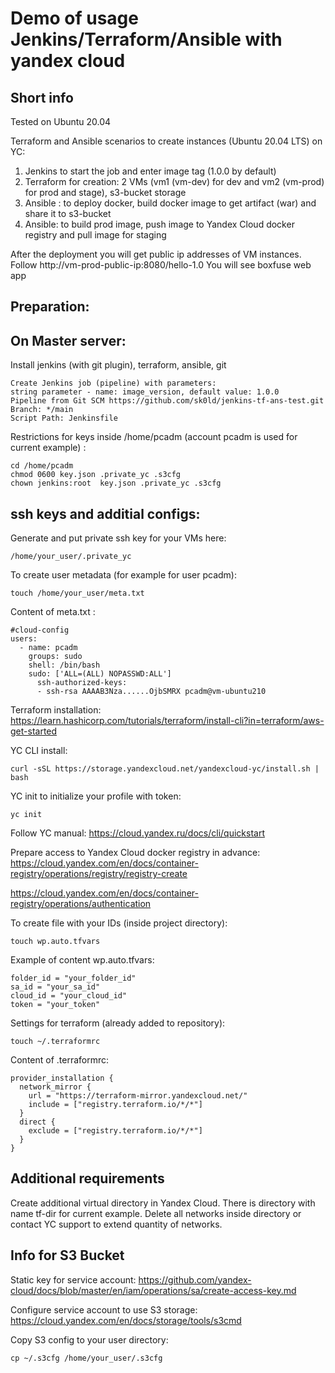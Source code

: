 Demo of usage Jenkins/Terraform/Ansible with yandex cloud
=========

Short info
------------

Tested on Ubuntu 20.04

Terraform and Ansible scenarios to create instances (Ubuntu 20.04 LTS) on YC:

1) Jenkins to start the job and enter image tag (1.0.0 by default)
1) Terraform for creation: 2 VMs (vm1 (vm-dev) for dev and vm2 (vm-prod) for prod and stage), s3-bucket storage
2) Ansible : to deploy docker, build docker image to get artifact (war) and share it to s3-bucket
3) Ansible: to build prod image, push image to Yandex Cloud docker registry and pull image for staging

After the deployment you will get public ip addresses of VM instances.
Follow http://vm-prod-public-ip:8080/hello-1.0
You will see boxfuse web app

Preparation:
------------

On Master server:
------------

Install jenkins (with git plugin), terraform, ansible, git

```
Create Jenkins job (pipeline) with parameters:
string parameter - name: image_version, default value: 1.0.0
Pipeline from Git SCM https://github.com/sk0ld/jenkins-tf-ans-test.git
Branch: */main
Script Path: Jenkinsfile
```


Restrictions for keys inside /home/pcadm (account pcadm is used for current example) :
```
cd /home/pcadm
chmod 0600 key.json .private_yc .s3cfg
chown jenkins:root  key.json .private_yc .s3cfg
```

ssh keys and additial configs:
-----------------------------

Generate and put private ssh key for your VMs here:
```
/home/your_user/.private_yc
```

To create user metadata (for example for user pcadm):
```
touch /home/your_user/meta.txt
```

Content of meta.txt :
```
#cloud-config
users:
  - name: pcadm
    groups: sudo
    shell: /bin/bash
    sudo: ['ALL=(ALL) NOPASSWD:ALL']
      ssh-authorized-keys:
      - ssh-rsa AAAAB3Nza......OjbSMRX pcadm@vm-ubuntu210
```


Terraform installation:
https://learn.hashicorp.com/tutorials/terraform/install-cli?in=terraform/aws-get-started

YC CLI install:
```
curl -sSL https://storage.yandexcloud.net/yandexcloud-yc/install.sh | bash
```

YC init to initialize your profile with token:
```
yc init
```
Follow YC manual: https://cloud.yandex.ru/docs/cli/quickstart


Prepare access to Yandex Cloud docker registry in advance: https://cloud.yandex.com/en/docs/container-registry/operations/registry/registry-create


https://cloud.yandex.com/en/docs/container-registry/operations/authentication



To create file with your IDs (inside project directory):
```
touch wp.auto.tfvars
```
Example of content wp.auto.tfvars:
```
folder_id = "your_folder_id"
sa_id = "your_sa_id"
cloud_id = "your_cloud_id"
token = "your_token"
```

Settings for terraform (already added to repository):
```
touch ~/.terraformrc
```
Content of .terraformrc:
```
provider_installation {
  network_mirror {
    url = "https://terraform-mirror.yandexcloud.net/"
    include = ["registry.terraform.io/*/*"]
  }
  direct {
    exclude = ["registry.terraform.io/*/*"]
  }
}
```


Additional requirements
------------

Create additional virtual directory in Yandex Cloud. 
There is directory with name tf-dir for current example.
Delete all networks inside directory or contact YC support to extend quantity of networks.

Info for S3 Bucket
------------------

Static key for service account:
https://github.com/yandex-cloud/docs/blob/master/en/iam/operations/sa/create-access-key.md

Configure service account to use S3 storage:
https://cloud.yandex.com/en/docs/storage/tools/s3cmd

Copy S3 config to your user directory:
```
cp ~/.s3cfg /home/your_user/.s3cfg
```